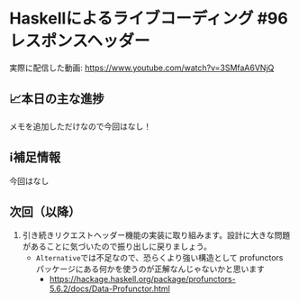 # Haskellによるライブコーディング #96 レスポンスヘッダー

実際に配信した動画: <https://www.youtube.com/watch?v=3SMfaA6VNjQ>

## 📈本日の主な進捗

メモを追加しただけなので今回はなし！

## ℹ️補足情報

今回はなし

## 次回（以降）

1. 引き続きリクエストヘッダー機能の実装に取り組みます。設計に大きな問題があることに気づいたので振り出しに戻りましょう。
    - `Alternative`では不足なので、恐らくより強い構造として profunctors パッケージにある何かを使うのが正解なんじゃないかと思います
        - <https://hackage.haskell.org/package/profunctors-5.6.2/docs/Data-Profunctor.html>

